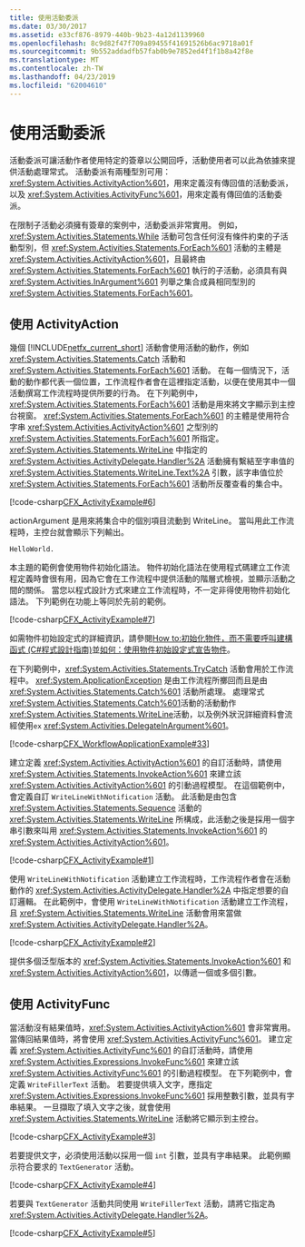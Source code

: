 ```yaml
---
title: 使用活動委派
ms.date: 03/30/2017
ms.assetid: e33cf876-8979-440b-9b23-4a12d1139960
ms.openlocfilehash: 8c9d82f47f709a89455f41691526b6ac9718a01f
ms.sourcegitcommit: 9b552addadfb57fab0b9e7852ed4f1f1b8a42f8e
ms.translationtype: MT
ms.contentlocale: zh-TW
ms.lasthandoff: 04/23/2019
ms.locfileid: "62004610"
---
```

# <a name="using-activity-delegates"></a>使用活動委派
活動委派可讓活動作者使用特定的簽章以公開回呼，活動使用者可以此為依據來提供活動處理常式。 活動委派有兩種型別可用：<xref:System.Activities.ActivityAction%601>，用來定義沒有傳回值的活動委派，以及 <xref:System.Activities.ActivityFunc%601>，用來定義有傳回值的活動委派。

在限制子活動必須擁有簽章的案例中，活動委派非常實用。 例如，<xref:System.Activities.Statements.While> 活動可包含任何沒有條件約束的子活動型別，但 <xref:System.Activities.Statements.ForEach%601> 活動的主體是 <xref:System.Activities.ActivityAction%601>，且最終由 <xref:System.Activities.Statements.ForEach%601> 執行的子活動，必須具有與 <xref:System.Activities.InArgument%601> 列舉之集合成員相同型別的 <xref:System.Activities.Statements.ForEach%601>。

## <a name="using-activityaction"></a>使用 ActivityAction

幾個 [!INCLUDE[netfx_current_short](../../../includes/netfx-current-short-md.md)] 活動會使用活動的動作，例如 <xref:System.Activities.Statements.Catch> 活動和 <xref:System.Activities.Statements.ForEach%601> 活動。 在每一個情況下，活動的動作都代表一個位置，工作流程作者會在這裡指定活動，以便在使用其中一個活動撰寫工作流程時提供所要的行為。 在下列範例中，<xref:System.Activities.Statements.ForEach%601> 活動是用來將文字顯示到主控台視窗。 <xref:System.Activities.Statements.ForEach%601> 的主體是使用符合字串 <xref:System.Activities.ActivityAction%601> 之型別的 <xref:System.Activities.Statements.ForEach%601> 所指定。 <xref:System.Activities.Statements.WriteLine> 中指定的 <xref:System.Activities.ActivityDelegate.Handler%2A> 活動擁有繫結至字串值的 <xref:System.Activities.Statements.WriteLine.Text%2A> 引數，該字串值位於 <xref:System.Activities.Statements.ForEach%601> 活動所反覆查看的集合中。

[!code-csharp[CFX_ActivityExample#6](~/samples/snippets/csharp/VS_Snippets_CFX/CFX_ActivityExample/cs/Program.cs#6)]

actionArgument 是用來將集合中的個別項目流動到 WriteLine。 當叫用此工作流程時，主控台就會顯示下列輸出。

```
HelloWorld.
```

本主題的範例會使用物件初始化語法。 物件初始化語法在使用程式碼建立工作流程定義時會很有用，因為它會在工作流程中提供活動的階層式檢視，並顯示活動之間的關係。 當您以程式設計方式來建立工作流程時，不一定非得使用物件初始化語法。 下列範例在功能上等同於先前的範例。

[!code-csharp[CFX_ActivityExample#7](~/samples/snippets/csharp/VS_Snippets_CFX/CFX_ActivityExample/cs/Program.cs#7)]

如需物件初始設定式的詳細資訊，請參閱[How to:初始化物件，而不需要呼叫建構函式 (C#程式設計指南)](https://go.microsoft.com/fwlink/?LinkId=161015)並[如何：使用物件初始設定式宣告物件](https://go.microsoft.com/fwlink/?LinkId=161016)。

在下列範例中，<xref:System.Activities.Statements.TryCatch> 活動會用於工作流程中。 <xref:System.ApplicationException> 是由工作流程所擲回而且是由 <xref:System.Activities.Statements.Catch%601> 活動所處理。 處理常式<xref:System.Activities.Statements.Catch%601>活動的活動動作<xref:System.Activities.Statements.WriteLine>活動，以及例外狀況詳細資料會流經使用`ex` <xref:System.Activities.DelegateInArgument%601>。

[!code-csharp[CFX_WorkflowApplicationExample#33](~/samples/snippets/csharp/VS_Snippets_CFX/cfx_workflowapplicationexample/cs/program.cs#33)]

建立定義 <xref:System.Activities.ActivityAction%601> 的自訂活動時，請使用 <xref:System.Activities.Statements.InvokeAction%601> 來建立該 <xref:System.Activities.ActivityAction%601> 的引動過程模型。 在這個範例中，會定義自訂 `WriteLineWithNotification` 活動。 此活動是由包含 <xref:System.Activities.Statements.Sequence> 活動的 <xref:System.Activities.Statements.WriteLine> 所構成，此活動之後是採用一個字串引數來叫用 <xref:System.Activities.Statements.InvokeAction%601> 的 <xref:System.Activities.ActivityAction%601>。

[!code-csharp[CFX_ActivityExample#1](~/samples/snippets/csharp/VS_Snippets_CFX/CFX_ActivityExample/cs/Program.cs#1)]

使用 `WriteLineWithNotification` 活動建立工作流程時，工作流程作者會在活動動作的 <xref:System.Activities.ActivityDelegate.Handler%2A> 中指定想要的自訂邏輯。 在此範例中，會使用 `WriteLineWithNotification` 活動建立工作流程，且 <xref:System.Activities.Statements.WriteLine> 活動會用來當做 <xref:System.Activities.ActivityDelegate.Handler%2A>。

[!code-csharp[CFX_ActivityExample#2](~/samples/snippets/csharp/VS_Snippets_CFX/CFX_ActivityExample/cs/Program.cs#2)]

提供多個泛型版本的 <xref:System.Activities.Statements.InvokeAction%601> 和 <xref:System.Activities.ActivityAction%601>，以傳遞一個或多個引數。

## <a name="using-activityfunc"></a>使用 ActivityFunc

當活動沒有結果值時，<xref:System.Activities.ActivityAction%601> 會非常實用。當傳回結果值時，將會使用 <xref:System.Activities.ActivityFunc%601>。 建立定義 <xref:System.Activities.ActivityFunc%601> 的自訂活動時，請使用 <xref:System.Activities.Expressions.InvokeFunc%601> 來建立該 <xref:System.Activities.ActivityFunc%601> 的引動過程模型。 在下列範例中，會定義 `WriteFillerText` 活動。 若要提供填入文字，應指定 <xref:System.Activities.Expressions.InvokeFunc%601> 採用整數引數，並具有字串結果。 一旦擷取了填入文字之後，就會使用 <xref:System.Activities.Statements.WriteLine> 活動將它顯示到主控台。

[!code-csharp[CFX_ActivityExample#3](~/samples/snippets/csharp/VS_Snippets_CFX/CFX_ActivityExample/cs/Program.cs#3)]

若要提供文字，必須使用活動以採用一個 `int` 引數，並具有字串結果。 此範例顯示符合要求的 `TextGenerator` 活動。

[!code-csharp[CFX_ActivityExample#4](~/samples/snippets/csharp/VS_Snippets_CFX/CFX_ActivityExample/cs/Program.cs#4)]

若要與 `TextGenerator` 活動共同使用 `WriteFillerText` 活動，請將它指定為 <xref:System.Activities.ActivityDelegate.Handler%2A>。

[!code-csharp[CFX_ActivityExample#5](~/samples/snippets/csharp/VS_Snippets_CFX/CFX_ActivityExample/cs/Program.cs#5)]
